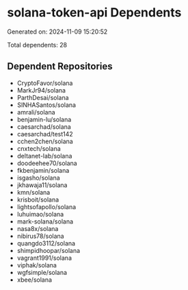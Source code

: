 # solana-token-api Dependents

Generated on: 2024-11-09 15:20:52

Total dependents: 28

## Dependent Repositories

- CryptoFavor/solana
- MarkJr94/solana
- ParthDesai/solana
- SINHASantos/solana
- amrali/solana
- benjamin-lu/solana
- caesarchad/solana
- caesarchad/test142
- cchen2chen/solana
- cnxtech/solana
- deltanet-lab/solana
- doodeehee70/solana
- fkbenjamin/solana
- isgasho/solana
- jkhawaja11/solana
- kmn/solana
- krisboit/solana
- lightsofapollo/solana
- luhuimao/solana
- mark-solana/solana
- nasa8x/solana
- nibirus78/solana
- quangdo3112/solana
- shimpidhoopar/solana
- vagrant1991/solana
- viphak/solana
- wgfsimple/solana
- xbee/solana
